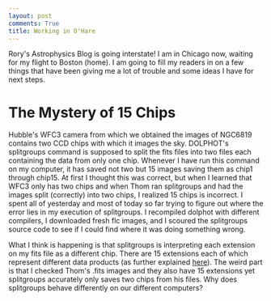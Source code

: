 ```yaml
---
layout: post
comments: True
title: Working in O'Hare
---
```


Rory's Astrophysics Blog is going interstate! I am in Chicago now, waiting for my flight to Boston (home). I am going to fill my readers in on a few things that have been giving me a lot of trouble and some ideas I have for next steps.

# The Mystery of 15 Chips

Hubble's WFC3 camera from which we obtained the images of NGC6819 contains two CCD chips with which it images the sky. DOLPHOT's splitgroups command is supposed to split the fits files into two files each containing the data from only one chip. Whenever I have run this command on my computer, it has saved not two but 15 images saving them as chip1 through chip15. At first I thought this was correct, but when I learned that WFC3 only has two chips and when Thom ran splitgroups and had the images split (correctly) into two chips, I realized 15 chips is incorrect. I spent all of yesterday and most of today so far trying to figure out where the error lies in my execution of splitgroups. I recompiled dolphot with different compilers, I downloaded fresh flc images, and I scoured the splitgroups source code to see if I could find where it was doing something wrong.

What I think is happening is that splitgroups is interpreting each extension on my fits file as a different chip. There are 15 extensions each of which represent different data products (as further explained [here](http://www.stsci.edu/hst/wfc3/documents/handbooks/currentDHB/Chapter2_data_structure3.html)). The weird part is that I checked Thom's .fits images and they also have 15 extensions yet splitgroups accurately only saves two chips from his files. Why does splitgroups behave differently on our different computers?
